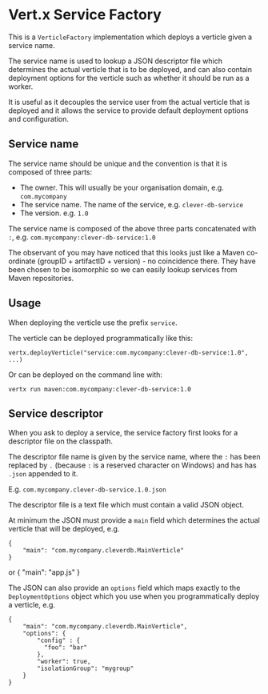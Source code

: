 # Vert.x Service Factory

This is a `VerticleFactory` implementation which deploys a verticle given a service name.

The service name is used to lookup a JSON descriptor file which determines the actual verticle that is to be deployed,
and can also contain deployment options for the verticle such as whether it should be run as a worker.

It is useful as it decouples the service user from the actual verticle that is deployed and it allows the service
to provide default deployment options and configuration.

## Service name

The service name should be unique and the convention is that it is composed of three parts:

* The owner. This will usually be your organisation domain, e.g. `com.mycompany`
* The service name. The name of the service, e.g. `clever-db-service`
* The version. e.g. `1.0`

The service name is composed of the above three parts concatenated with `:`, e.g. `com.mycompany:clever-db-service:1.0`

The observant of you may have noticed that this looks just like a Maven co-ordinate (groupID + artifactID + version) -
no coincidence there. They have been chosen to be isomorphic so we can easily lookup services from Maven repositories.

## Usage

When deploying the verticle use the prefix `service`.

The verticle can be deployed programmatically like this:

    vertx.deployVerticle("service:com.mycompany:clever-db-service:1.0", ...)

Or can be deployed on the command line with:

    vertx run maven:com.mycompany:clever-db-service:1.0

## Service descriptor

When you ask to deploy a service, the service factory first looks for a descriptor file on the classpath.

The descriptor file name is given by the service name, where the `:` has been replaced by `.` (because `:` is a reserved
character on Windows) and has has `.json` appended to it.

E.g. `com.mycompany.clever-db-service.1.0.json`

The descriptor file is a text file which must contain a valid JSON object.

At minimum the JSON must provide a `main` field which determines the actual verticle that will be deployed, e.g.

    {
        "main": "com.mycompany.cleverdb.MainVerticle"
    }

or
    {
        "main": "app.js"
    }

The JSON can also provide an `options` field which maps exactly to the `DeploymentOptions` object which you use when
 you programmatically deploy a verticle, e.g.

    {
        "main": "com.mycompany.cleverdb.MainVerticle",
        "options": {
            "config" : {
              "foo": "bar"
            },
            "worker": true,
            "isolationGroup": "mygroup"
        }
    }

